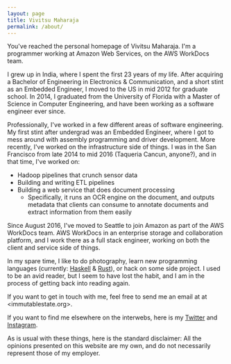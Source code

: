 ```yaml
---
layout: page
title: Vivitsu Maharaja
permalink: /about/
---
```


You've reached the personal homepage of Vivitsu Maharaja. I'm a programmer working at Amazon Web Services, on the AWS WorkDocs team.

I grew up in India, where I spent the first 23 years of my life. After acquiring a Bachelor of Engineering in Electronics & Communication, and a short stint as an Embedded Engineer, I moved to the US in mid 2012 for graduate school. In 2014, I graduated from the University of Florida with a Master of Science in Computer Engineering, and have been working as a software engineer ever since.

Professionally, I've worked in a few different areas of software engineering. My first stint after undergrad was an Embedded Engineer, where I got to mess around with assembly programming and driver development. More recently, I've worked on the infrastructure side of things. I was in the San Francisco from late 2014 to mid 2016 (Taqueria Cancun, anyone?), and in that time, I've worked on:

- Hadoop pipelines that crunch sensor data
- Building and writing ETL pipelines
- Building a web service that does document processing
  - Specifically, it runs an OCR engine on the document, and outputs metadata that clients can consume to annotate documents and extract information from them easily

Since August 2016, I've moved to Seattle to join Amazon as part of the AWS WorkDocs team. AWS WorkDocs in an enterprise storage and collaboration platform, and I work there as a full stack engineer, working on both the client and service side of things.

In my spare time, I like to do photography, learn new programming languages (currently: [Haskell](https://www.haskell.org) & [Rust](https://www.rust-lang.org)), or hack on some side project. I used to be an avid reader, but I seem to have lost the habit, and I am in the process of getting back into reading again.

If you want to get in touch with me, feel free to send me an email at <first name> at <immutablestate.org>.

If you want to find me elsewhere on the interwebs, here is my [Twitter](https://www.twitter.com/vivitsum) and [Instagram](https://www.instagram.com/vivitsum).

As is usual with these things, here is the standard disclaimer: All the opinions presented on this website are my own, and do not necessarily represent those of my employer.

